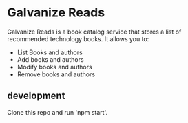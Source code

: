 # Galvanize Reads
Galvanize Reads is a book catalog service that stores a list of recommended technology books. It allows you to:

* List Books and authors
* Add books and authors
* Modify books and authors
* Remove books and authors

## development

Clone this repo and run 'npm start'.
